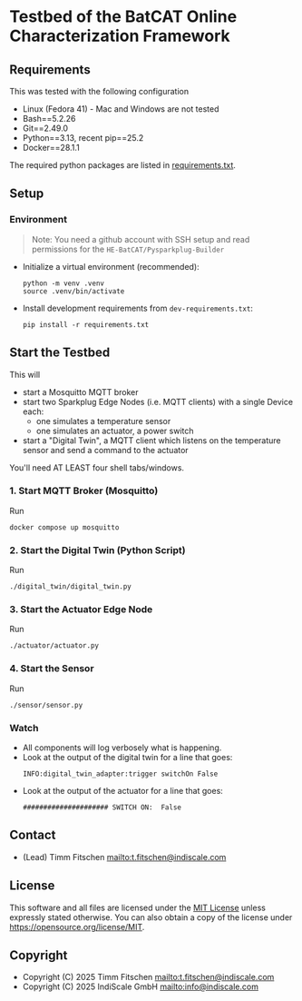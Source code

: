 <!--
SPDX-FileCopyrightText: Copyright (C) 2025 IndiScale GmbH <info@indiscale.com>
SPDX-FileCopyrightText: Copyright (C) 2025 Timm Fitschen <t.fitschen@indiscale.com>

SPDX-License-Identifier: MIT
-->

# Testbed of the BatCAT Online Characterization Framework

## Requirements

This was tested with the following configuration

* Linux (Fedora 41) - Mac and Windows are not tested
* Bash==5.2.26
* Git==2.49.0
* Python==3.13, recent pip==25.2
* Docker==28.1.1

The required python packages are listed in [requirements.txt](./requirements.txt).

## Setup

### Environment

> Note: You need a github account with SSH setup and read permissions for the `HE-BatCAT/Pysparkplug-Builder`

* Initialize a virtual environment (recommended):
  ```shell
  python -m venv .venv
  source .venv/bin/activate
  ```
* Install development requirements from `dev-requirements.txt`:
  ```shell
  pip install -r requirements.txt
  ```

## Start the Testbed

This will
* start a Mosquitto MQTT broker
* start two Sparkplug Edge Nodes (i.e. MQTT clients) with a single Device each:
    * one simulates a temperature sensor
    * one simulates an actuator, a power switch
* start a "Digital Twin", a MQTT client which listens on the temperature sensor and send a command to the
  actuator

You'll need AT LEAST four shell tabs/windows.

### 1. Start MQTT Broker (Mosquitto)

Run

```
docker compose up mosquitto
```

### 2. Start the Digital Twin (Python Script)

Run

```
./digital_twin/digital_twin.py
```

### 3. Start the Actuator Edge Node

Run

```
./actuator/actuator.py
```

### 4. Start the Sensor

Run

```
./sensor/sensor.py
```

### Watch

* All components will log verbosely what is happening.
* Look at the output of the digital twin for a line that goes:
  ```
  INFO:digital_twin_adapter:trigger switchOn False
  ```
* Look at the output of the actuator for a line that goes:
  ```
  ##################### SWITCH ON:  False
  ```

## Contact

* (Lead) Timm Fitschen <mailto:t.fitschen@indiscale.com>

## License

This software and all files are licensed under the [MIT License](./LICENSES/MIT.txt) unless expressly stated otherwise.
You can also obtain a copy of the license under <https://opensource.org/license/MIT>.

## Copyright

* Copyright (C) 2025 Timm Fitschen <mailto:t.fitschen@indiscale.com>
* Copyright (C) 2025 IndiScale GmbH <mailto:info@indiscale.com>
